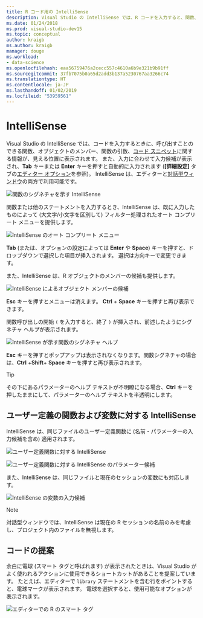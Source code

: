 ```yaml
---
title: R コード用の IntelliSense
description: Visual Studio の IntelliSense では、R コードを入力すると、関数、オブジェクトのメンバー、コード スニペット、入力候補に関する情報が表示されます。
ms.date: 01/24/2018
ms.prod: visual-studio-dev15
ms.topic: conceptual
author: kraigb
ms.author: kraigb
manager: douge
ms.workload:
- data-science
ms.openlocfilehash: eaa56759476a2cecc557c4610a6b9e321b9b91ff
ms.sourcegitcommit: 37fb7075b0a65d2add3b137a5230767aa3266c74
ms.translationtype: HT
ms.contentlocale: ja-JP
ms.lasthandoff: 01/02/2019
ms.locfileid: "53959561"
---
```

# <a name="intellisense"></a>IntelliSense

Visual Studio の IntelliSense では、コードを入力するときに、呼び出すことのできる関数、オブジェクトのメンバー、関数の引数、[コード スニペット](code-snippets-for-r.md)に関する情報が、見える位置に表示されます。 また、入力に合わせて入力候補が表示され、**Tab** キーまたは **Enter** キーを押すと自動的に入力されます (**[詳細設定]** タブの[エディター オプション](editing-r-code-in-visual-studio.md#editor-options)を参照)。 IntelliSense は、エディターと[対話型ウィンドウ](interactive-repl-for-r-in-visual-studio.md)の両方で利用可能です。

![関数のシグネチャを示す IntelliSense](media/intellisense-function-signature.png)

関数または他のステートメントを入力するとき、IntelliSense は、既に入力したものによって (大文字/小文字を区別して) フィルター処理されたオート コンプリート メニューを提供します。

![IntelliSense のオート コンプリート メニュー](media/intellisense-auto-complete-menu.png)

**Tab** (または、オプションの設定によっては **Enter** や **Space**) キーを押すと、ドロップダウンで選択した項目が挿入されます。 選択は方向キーで変更できます。

また、IntelliSense は、R オブジェクトのメンバーの候補も提供します。

![IntelliSense によるオブジェクト メンバーの候補](media/intellisense-auto-complete-r-objects.png)

**Esc** キーを押すとメニューは消えます。 **Ctrl** + **Space** キーを押すと再び表示できます。

関数呼び出しの開始 `(` を入力すると、終了 `)` が挿入され、前述したようにシグネチャ ヘルプが表示されます。

![IntelliSense が示す関数のシグネチャ ヘルプ](media/intellisense-function-signature.png)

**Esc** キーを押すとポップアップは表示されなくなります。関数シグネチャの場合は、**Ctrl** +**Shift**+ **Space** キーを押すと再び表示されます。

> [!Tip]
> その下にあるパラメーターのヘルプ テキストが不明瞭になる場合、**Ctrl** キーを押したままにして、パラメーターのヘルプ テキストを半透明にします。

## <a name="intellisense-for-user-defined-functions-and-variables"></a>ユーザー定義の関数および変数に対する IntelliSense

IntelliSense は、同じファイルのユーザー定義関数に (名前 - パラメーターの入力候補を含め) 適用されます。

![ユーザー定義関数に対する IntelliSense](media/intellisense-same-file-functions.png)

![ユーザー定義関数に対する IntelliSense のパラメーター候補](media/intellisense-parameter-completion.png)

また、IntelliSense は、同じファイルと現在のセッションの変数にも対応します。

![IntelliSense の変数の入力候補](media/intellisense-variable-completion.png)

> [!Note]
> 対話型ウィンドウでは、IntelliSense は現在の R セッションの名前のみを考慮し、プロジェクト内のファイルを無視します。

## <a name="code-suggestions"></a>コードの提案

余白に電球 (スマート タグと呼ばれます) が表示されたときは、Visual Studio がよく使われるアクションに使用できるショートカットがあることを提案しています。 たとえば、エディターで `library` ステートメントを含む行をポイントすると、電球マークが表示されます。 電球を選択すると、使用可能なオプションが表示されます。

![エディターでの R のスマート タグ](media/intellisense-smart-tags.png)
